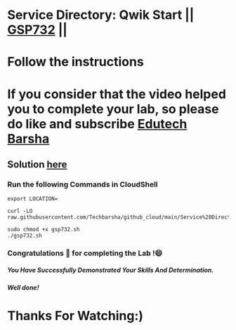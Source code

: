 # Service Directory: Qwik Start || [GSP732](https://www.cloudskillsboost.google/focuses/12412?parent=catalog) ||
# Follow the instructions

# If you consider that the video helped you to complete your lab, so please do like and subscribe [Edutech Barsha](https://www.youtube.com/@edutechbarsha)
## Solution [here](https://youtu.be/2MtpsN8tRvo)

### Run the following Commands in CloudShell
```
export LOCATION=
```
```
curl -LO raw.githubusercontent.com/Techbarsha/github_cloud/main/Service%20Directory%3A%20Qwik%20Start/gsp732.sh

sudo chmod +x gsp732.sh
./gsp732.sh
```

### Congratulations 🎉 for completing the Lab !😄

##### *You Have Successfully Demonstrated Your Skills And Determination.*

#### *Well done!*

# Thanks For Watching:)

